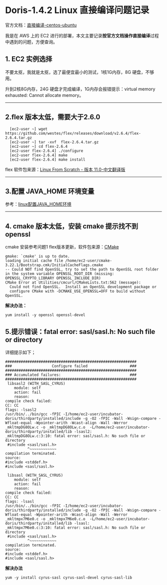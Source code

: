 <!--
 * @Date: 2021-12-14 13:33:32
 * @LastEditors: lzj
 * @LastEditTime: 2021-12-14 17:22:40
 * @FilePath: \qianduan.shop\data\blogs\30.md
-->
# Doris-1.4.2 Linux 直接编译问题记录

官方文档：<a href="https://doris.apache.org/master/zh-CN/installing/compilation.html#%E7%9B%B4%E6%8E%A5%E7%BC%96%E8%AF%91-centos-ubuntu" target="_blank" rel="nofollow">直接编译-centos-ubuntu</a>

我是在 AWS 上的 EC2 进行的部署，本文主要记录**按官方文档操作直接编译**过程中遇到的问题，方便查询。

## 1. EC2 实例选择

不要太抠，我就是太抠，选了最便宜最小的测试，1核1G内存，8G 硬盘，不够用。

升到2核8G内存，24G 硬盘才完成编译，1G内存会报错提示：virtual memory exhausted: Cannot allocate memory。

<hr />

## 2.flex 版本太低，需要大于2.6.0

```
  [ec2-user ~] wget https://github.com/westes/flex/releases/download/v2.6.4/flex-2.6.4.tar.gz
  [ec2-user ~] tar -xvf  flex-2.6.4.tar.gz
  [ec2-user ~] cd flex-2.6.4
  [ec2-user flex-2.6.4] ./configure
  [ec2-user flex-2.6.4] make
  [ec2-user flex-2.6.4] make install

```

flex 软件包来源：<a href="https://bf.mengyan1223.wang/lfs/zh_CN/11.0/chapter03/packages.html" target="_blank" rel="nofollow">Linux From Scratch - 版本 11.0-中文翻译版</a>

<hr />

## 3.配置 JAVA_HOME 环境变量

参考：<a href="https://blog.csdn.net/qq_43491705/article/details/111354584" target="_blank" rel="nofollow">linux配置JAVA_HOME环境</a>

<hr />

## 4. cmake 版本太低，安装 cmake 提示找不到 openssl

cmake 安装参考问题1 flex版本更新，软件包来源：<a href="https://cmake.org/download/" target="_blank" rel="nofollow">CMake</a>

```
gmake: `cmake' is up to date.
loading initial cache file /home/ec2-user/cmake-3.22.1/Bootstrap.cmk/InitialCacheFlags.cmake
-- Could NOT find OpenSSL, try to set the path to OpenSSL root folder in the system variable OPENSSL_ROOT_DIR (missing: OPENSSL_CRYPTO_LIBRARY OPENSSL_INCLUDE_DIR)
CMake Error at Utilities/cmcurl/CMakeLists.txt:562 (message):
  Could not find OpenSSL.  Install an OpenSSL development package or
  configure CMake with -DCMAKE_USE_OPENSSL=OFF to build without OpenSSL.

```

**解决办法：**

```
yum install -y openssl openssl-devel

```

## 5.提示错误：fatal error: sasl/sasl.h: No such file or directory

详细提示如下；
```
###########################################################
###                  Configure failed                   ###
###########################################################
### Accumulated failures:                               ###
###########################################################
 libsasl2 (WITH_SASL_CYRUS) 
    module: self
    action: fail
    reason:
compile check failed:
CC: CC
flags: -lsasl2
/usr/bin/../bin/gcc -fPIC -I/home/ec2-user/incubator-doris/thirdparty/installed/include -g -O2 -fPIC -Wall -Wsign-compare -Wfloat-equal -Wpointer-arith -Wcast-align -Wall -Werror _mkltmpDG8OLw.c -o _mkltmpDG8OLw.c.o  -L/home/ec2-user/incubator-doris/thirdparty/installed/lib -lsasl2:
_mkltmpDG8OLw.c:3:10: fatal error: sasl/sasl.h: No such file or directory
 #include <sasl/sasl.h>
          ^~~~~~~~~~~~~
compilation terminated.
source: 
#include <stddef.h>
#include <sasl/sasl.h>

 libsasl (WITH_SASL_CYRUS) 
    module: self
    action: fail
    reason:
compile check failed:
CC: CC
flags: -lsasl
/usr/bin/../bin/gcc -fPIC -I/home/ec2-user/incubator-doris/thirdparty/installed/include -g -O2 -fPIC -Wall -Wsign-compare -Wfloat-equal -Wpointer-arith -Wcast-align -Wall -Werror _mkltmpx7M6e0.c -o _mkltmpx7M6e0.c.o  -L/home/ec2-user/incubator-doris/thirdparty/installed/lib -lsasl:
_mkltmpx7M6e0.c:3:10: fatal error: sasl/sasl.h: No such file or directory
 #include <sasl/sasl.h>
          ^~~~~~~~~~~~~
compilation terminated.
source: 
#include <stddef.h>
#include <sasl/sasl.h>

```

**解决办法**

```
yum -y install cyrus-sasl cyrus-sasl-devel cyrus-sasl-lib
```